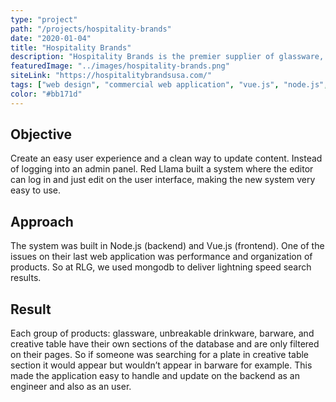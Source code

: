 ```yaml
---
type: "project"
path: "/projects/hospitality-brands"
date: "2020-01-04"
title: "Hospitality Brands"
description: "Hospitality Brands is the premier supplier of glassware, unbreakable drinkware, barware, and creative tableware in the hospitality industry."
featuredImage: "../images/hospitality-brands.png"
siteLink: "https://hospitalitybrandsusa.com/"
tags: ["web design", "commercial web application", "vue.js", "node.js", "admin panel"]
color: "#bb171d"
---
```

## Objective
Create an easy user experience and a clean way to update content. Instead of logging into an admin panel. Red Llama built a system where the editor can log in and just edit on the user interface, making the new system very easy to use. 

## Approach
The system was built in Node.js (backend) and Vue.js (frontend). One of the issues on their last web application was performance and organization of products. So at RLG, we used mongodb to deliver lightning speed search results. 

## Result
Each group of products: glassware, unbreakable drinkware, barware, and creative table have their own sections of the database and are only filtered on their pages. So if someone was searching for a plate in creative table section it would appear but wouldn’t appear in barware for example. This made the application easy to handle and update on the backend as an engineer and also as an user. 